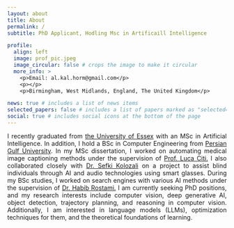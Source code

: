 ```yaml
---
layout: about
title: About
permalink: /
subtitle: PhD Applicant, Hodling Msc in Artificaill Intelligence

profile:
  align: left
  image: prof_pic.jpeg
  image_circular: false # crops the image to make it circular
  more_info: >
    <p>Email: al.kal.horm@gmail.com</p>
    <p></p>
    <p>Birmingham, West Midlands, England, The United Kingdom</p>

news: true # includes a list of news items
selected_papers: false # includes a list of papers marked as "selected={true}"
social: true # includes social icons at the bottom of the page
---
```


<p align="justify"> I recently graduated from <a href='https://www.essex.ac.uk/'>the University of Essex</a> with an MSc in Artificial Intelligence. In addition, I hold a BSc in Computer Engineering from <a href='https://pgu.ac.ir/en'> Persian Gulf University</a>. In my MSc dissertation, I worked on automating medical image captioning methods under the supervision of <a href='https://www.essex.ac.uk/people/CITIL35902/Luca-Citi'>Prof. Luca Citi.</a> I also collaborated closely with <a href='https://www.essex.ac.uk/people/KOLOZ89402/Sefki-Kolozali'>Dr. Sefki Kolozali</a> on a project to assist blind individuals through AI and audio technologies using smart glasses. During my BSc studies, I worked on search engines with various AI methods under the supervision of <a href='https://research.pgu.ac.ir//~HRostami/en/'>Dr. Habib Rostami.</a> I am currently seeking PhD positions, and my research interests include computer vision, deep generative AI, object detection, trajectory planning, and reasoning in computer vision. Additionally, I am interested in language models (LLMs), optimization techniques for them, and the theoretical foundations of learning.
</p>